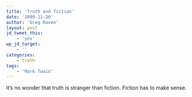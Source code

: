 ```yaml
---
title: 'Truth and fiction'
date: '2009-11-20'
author: 'Greg Raven'
layout: post
jd_tweet_this:
    - 'yes'
wp_jd_target:
    - ''
categories:
    - truth
tags:
    - 'Mark Twain'
---
```


It’s no wonder that truth is stranger than fiction. Fiction has to make sense.